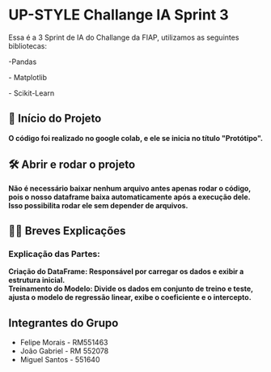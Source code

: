<h1> UP-STYLE Challange IA Sprint 3</h1>
<p>Essa é a 3 Sprint de IA do Challange da FIAP, utilizamos as seguintes bibliotecas:</p>
<div>
  <p> -Pandas </p>
  <p> - Matplotlib </p>
  <p> - Scikit-Learn </p>
</div>

## 📁 Início do Projeto

**O código foi realizado no google colab, e ele se inicia no título "Protótipo".**

## 🛠️ Abrir e rodar o projeto

**Não é necessário baixar nenhum arquivo antes apenas rodar o código,**
**pois o nosso dataframe baixa automaticamente após a execução dele.**
**Isso possibilita rodar ele sem depender de arquivos.**

## 👨‍💻 Breves Explicações 

### Explicação das Partes:
**Criação do DataFrame:
Responsável por carregar os dados e exibir a estrutura inicial.
<br>
Treinamento do Modelo: Divide os dados em conjunto de treino e teste, ajusta o modelo de regressão linear, exibe o coeficiente e o intercepto.**


## Integrantes do Grupo

- Felipe Morais - RM551463
- João Gabriel - RM 552078
- Miguel Santos - 551640
